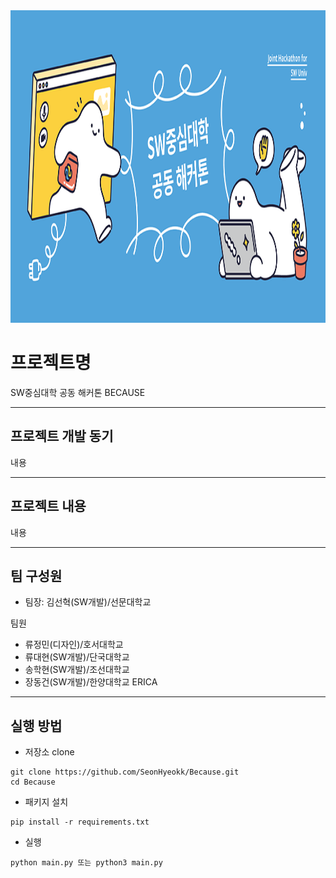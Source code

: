 <img src=".\image\hackathon.png" width="1200 " height="500">

# 프로젝트명

SW중심대학 공동 해커톤 BECAUSE

---

## 프로젝트 개발 동기

내용

---

## 프로젝트 내용

내용

---

## 팀 구성원

- 팀장: 김선혁(SW개발)/선문대학교

팀원

- 류정민(디자인)/호서대학교
- 류대현(SW개발)/단국대학교
- 송학현(SW개발)/조선대학교
- 장동건(SW개발)/한양대학교 ERICA

---

## 실행 방법

- 저장소 clone

```
git clone https://github.com/SeonHyeokk/Because.git
cd Because
```

- 패키지 설치

```
pip install -r requirements.txt
```

- 실행

```
python main.py 또는 python3 main.py
```
